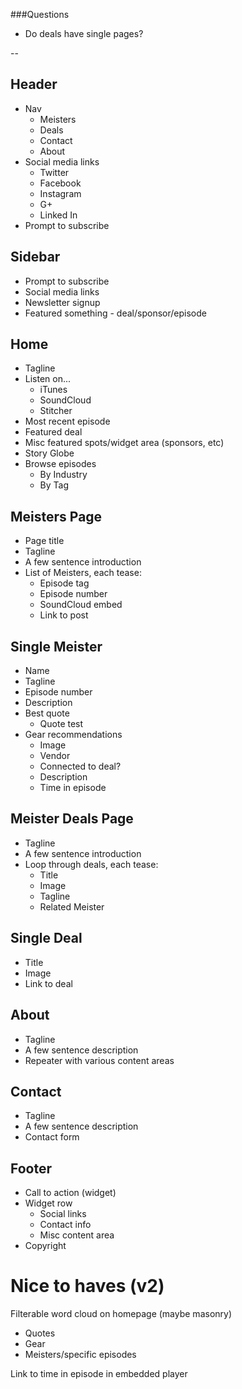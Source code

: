 
###Questions

- Do deals have single pages?

--

## Header

- Nav
	- Meisters
	- Deals
	- Contact
	- About
- Social media links
	- Twitter 
	- Facebook
	- Instagram
	- G+
	- Linked In
- Prompt to subscribe

## Sidebar

- Prompt to subscribe
- Social media links
- Newsletter signup
- Featured something - deal/sponsor/episode

## Home

- Tagline
- Listen on...
	- iTunes
	- SoundCloud
	- Stitcher
- Most recent episode
- Featured deal
- Misc featured spots/widget area (sponsors, etc)
- Story Globe
- Browse episodes
	- By Industry
	- By Tag


## Meisters Page

- Page title
- Tagline
- A few sentence introduction
- List of Meisters, each tease:
	- Episode tag
	- Episode number
	- SoundCloud embed
	- Link to post


## Single Meister

- Name
- Tagline
- Episode number
- Description
- Best quote
	- Quote test
- Gear recommendations
	- Image
	- Vendor
	- Connected to deal?
	- Description
	- Time in episode


## Meister Deals Page

- Tagline
- A few sentence introduction
- Loop through deals, each tease:
	- Title
	- Image
	- Tagline
	- Related Meister

## Single Deal

- Title
- Image
- Link to deal

## About

- Tagline
- A few sentence description
- Repeater with various content areas

## Contact

- Tagline
- A few sentence description
- Contact form

## Footer

- Call to action (widget)
- Widget row
	- Social links
	- Contact info
	- Misc content area
- Copyright


# Nice to haves (v2)

Filterable word cloud on homepage (maybe masonry)

- Quotes
- Gear
- Meisters/specific episodes

Link to time in episode in embedded player

